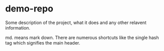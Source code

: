 # demo-repo

Some description of the project, what it does and any other relavent information. 

md. means mark down. There are numerous shortcuts like the single hash tag which signifies the main header. 

